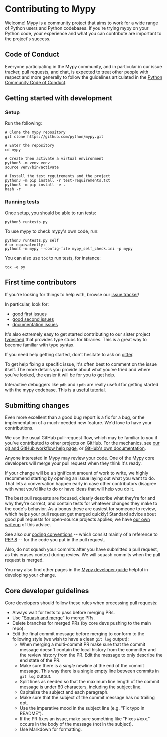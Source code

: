 # Contributing to Mypy

Welcome!  Mypy is a community project that aims to work for a wide
range of Python users and Python codebases.  If you're trying mypy on
your Python code, your experience and what you can contribute are
important to the project's success.

## Code of Conduct

Everyone participating in the Mypy community, and in particular in our
issue tracker, pull requests, and chat, is expected to treat
other people with respect and more generally to follow the guidelines
articulated in the [Python Community Code of Conduct](https://www.python.org/psf/codeofconduct/).


## Getting started with development

### Setup

Run the following:
```
# Clone the mypy repository
git clone https://github.com/python/mypy.git

# Enter the repository
cd mypy

# Create then activate a virtual environment
python3 -m venv venv
source venv/bin/activate

# Install the test requirements and the project
python3 -m pip install -r test-requirements.txt
python3 -m pip install -e .
hash -r
```

### Running tests

Once setup, you should be able to run tests:
```
python3 runtests.py
```

To use mypy to check mypy's own code, run:
```
python3 runtests.py self
# or equivalently:
python3 -m mypy --config-file mypy_self_check.ini -p mypy
```

You can also use `tox` to run tests, for instance:
```
tox -e py
```

## First time contributors

If you're looking for things to help with, browse our [issue tracker](https://github.com/python/mypy/issues)!

In particular, look for:
- [good first issues](https://github.com/python/mypy/labels/good-first-issue)
- [good second issues](https://github.com/python/mypy/labels/good-second-issue)
- [documentation issues](https://github.com/python/mypy/labels/documentation)

It's also extremely easy to get started contributing to our sister project
[typeshed](https://github.com/python/typeshed/issues) that provides type stubs
for libraries. This is a great way to become familiar with type syntax.

If you need help getting started, don't hesitate to ask on
[gitter](https://gitter.im/python/typing).

To get help fixing a specific issue, it's often best to comment on the issue
itself. The more details you provide about what you've tried and where you've
looked, the easier it will be for you to get help.

Interactive debuggers like `pdb` and `ipdb` are really useful for getting
started with the mypy codebase. This is a
[useful tutorial](https://realpython.com/python-debugging-pdb/).

## Submitting changes

Even more excellent than a good bug report is a fix for a bug, or the
implementation of a much-needed new feature. We'd love to have
your contributions.

We use the usual GitHub pull-request flow, which may be familiar to
you if you've contributed to other projects on GitHub.  For the mechanics,
see [our git and GitHub workflow help page](https://github.com/python/mypy/wiki/Using-Git-And-GitHub),
or [GitHub's own documentation](https://help.github.com/articles/using-pull-requests/).

Anyone interested in Mypy may review your code.  One of the Mypy core
developers will merge your pull request when they think it's ready.

If your change will be a significant amount of work
to write, we highly recommend starting by opening an issue laying out
what you want to do.  That lets a conversation happen early in case
other contributors disagree with what you'd like to do or have ideas
that will help you do it.

The best pull requests are focused, clearly describe what they're for
and why they're correct, and contain tests for whatever changes they
make to the code's behavior.  As a bonus these are easiest for someone
to review, which helps your pull request get merged quickly!  Standard
advice about good pull requests for open-source projects applies; we
have [our own writeup](https://github.com/python/mypy/wiki/Good-Pull-Request)
of this advice.

See also our [coding conventions](https://github.com/python/mypy/wiki/Code-Conventions) --
which consist mainly of a reference to
[PEP 8](https://www.python.org/dev/peps/pep-0008/) -- for the code you
put in the pull request.

Also, do not squash your commits after you have submitted a pull request, as this
erases context during review. We will squash commits when the pull request is merged.

You may also find other pages in the
[Mypy developer guide](https://github.com/python/mypy/wiki/Developer-Guides)
helpful in developing your change.


## Core developer guidelines

Core developers should follow these rules when processing pull requests:

* Always wait for tests to pass before merging PRs.
* Use "[Squash and merge](https://github.com/blog/2141-squash-your-commits)"
  to merge PRs.
* Delete branches for merged PRs (by core devs pushing to the main repo).
* Edit the final commit message before merging to conform to the following
  style (we wish to have a clean `git log` output):
  * When merging a multi-commit PR make sure that the commit message doesn't
    contain the local history from the committer and the review history from
    the PR. Edit the message to only describe the end state of the PR.
  * Make sure there is a *single* newline at the end of the commit message.
    This way there is a single empty line between commits in `git log`
    output.
  * Split lines as needed so that the maximum line length of the commit
    message is under 80 characters, including the subject line.
  * Capitalize the subject and each paragraph.
  * Make sure that the subject of the commit message has no trailing dot.
  * Use the imperative mood in the subject line (e.g. "Fix typo in README").
  * If the PR fixes an issue, make sure something like "Fixes #xxx." occurs
    in the body of the message (not in the subject).
  * Use Markdown for formatting.
